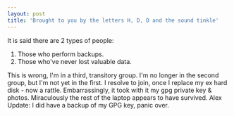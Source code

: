 ```yaml
---
layout: post
title: 'Brought to you by the letters H, D, D and the sound tinkle'
---
```


It is said there are 2 types of people:

1.  Those who perform backups.
2.  Those who've never lost valuable data.

This is wrong, I'm in a third, transitory group. I'm no longer in the
second group, but I'm not yet in the first. I resolve to join, once I
replace my ex hard disk - now a rattle. Embarrassingly, it took with it
my gpg private key & photos. Miraculously the rest of the laptop appears
to have survived. Alex Update: I did have a backup of my GPG key, panic
over.

